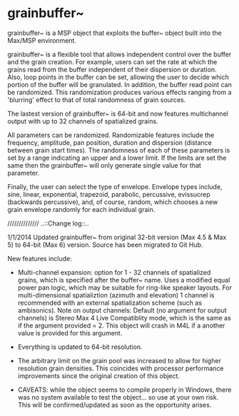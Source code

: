 grainbuffer~
============

grainbuffer~ is a MSP object that exploits the buffer~ object built into the Max/MSP environment.

grainbuffer~ is a flexible tool that allows independent control over the buffer and the grain creation. For example, users can set the rate at which the grains read from the buffer independent of their dispersion or duration. Also, loop points in the buffer can be set, allowing the user to decide which portion of the buffer will be granulated. In addition, the buffer read point can be randomized. This randomization produces various effects ranging from a 'blurring' effect to that of total randomness of grain sources.

The lastest version of grainbuffer~ is 64-bit and now features multichannel output with up to 32 channels of spatialized grains.

All parameters can be randomized. Randomizable features include the frequency, amplitude, pan position, duration and dispersion (distance between grain start times). The randomness of each of these parameters is set by a range indicating an upper and a lower limit. If the limits are set the same then the grainbuffer~ will only generate single value for that parameter.

Finally, the user can select the type of envelope. Envelope types include, sine, linear, exponential, trapezoid, parabolic, percussive, evissucrep (backwards percussive), and, of course, random, which chooses a new grain envelope randomly for each individual grain.

//////////////
..::Change log::..

1/1/2014
Updated grainbuffer~ from original 32-bit version (Max 4.5 & Max 5) to 64-bit (Max 6) version.
Source has been migrated to Git Hub.

New features include:
- Multi-channel expansion: option for 1 - 32 channels of spatialized grains, which is specified after the buffer~ name. Uses a modified equal power pan logic, which may be suitable for ring-like speaker layouts. For multi-dimensional spatializtion (azimuth and elevation) 1 channel is recommended with an external spatialization scheme (such as ambisonics). Note on output channels: Default (no argument for output channels) is Stereo Max 4 Live Compatiblity mode, which is the same as if the argument provided = 2. This object will crash in M4L if a another value is provided for this argument. 

- Everything is updated to 64-bit resolution.

- The arbitrary limit on the grain pool was increased to allow for higher resolution grain densities. This coincides with processor performance improvements since the original creation of this object.

- CAVEATS: while the object seems to compile properly in Windows, there was no system available to test the object... so use at your own risk. This will be confirmed/updated as soon as the opportunity arises.
